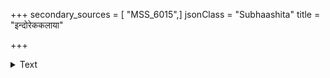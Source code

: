 +++
secondary_sources = [ "MSS_6015",]
jsonClass = "Subhaashita"
title = "इन्दोरेककलाया"

+++

<details><summary>Text</summary>

इन्दोरेककलाया रुद्रेणोद्धृत्य मूर्धनि धृतायाः।  
स्थानमिव तुच्छमेतत् कलङ्करूपेण परिणमति॥
</details>

